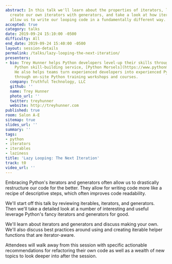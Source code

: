 ```yaml
---
abstract: In this talk we'll learn about the properties of iterators, learn how to
  create our own iterators with generators, and take a look at how iterators and generators
  allow us to write our looping code in a fundamentally different way.
accepted: true
category: talks
date: 2019-09-24 15:10:00 -0500
difficulty: All
end_date: 2019-09-24 15:40:00 -0500
layout: session-details
permalink: /talks/lazy-looping-the-next-iteration/
presenters:
- bio: Trey Hunner helps Python developers level-up their skills through his weekly
    Python skill-building service, [Python Morsels](https://www.pythonmorsels.com/).
    He also helps teams turn experienced developers into experienced Python developers
    through on-site Python training workshops and courses.
  company: Truthful Technology, LLC
  github: ''
  name: Trey Hunner
  photo_url: ''
  twitter: treyhunner
  website: http://treyhunner.com
published: true
room: Salon A-E
sitemap: true
slides_url: ''
summary: ''
tags:
- python
- iterators
- iterables
- laziness
title: 'Lazy Looping: The Next Iteration'
track: t0
video_url: ''
---
```


Embracing Python's iterators and generators often allow us to drastically restructure our code for the better. They allow for writing code more like a recipe of descriptive steps, which often improves code readability.

We'll start off this talk by reviewing iterables, iterators, and generators. Then we'll take a detailed look at a number of interesting and useful leverage Python's fancy iterators and generators for good.

We'll learn about iterators and generators and discuss making your own. We'll also discuss best practices around using and creating iterable helper functions that are iterator-aware.

Attendees will walk away from this session with specific actionable recommendations for refactoring their own code as well as a wealth of new topics to look deeper into after the session.